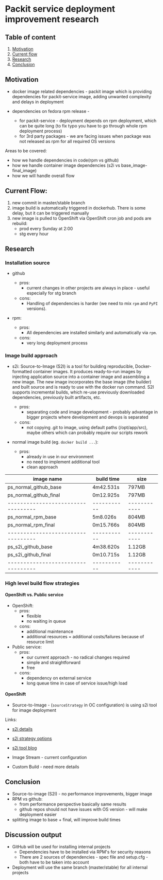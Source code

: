 # Packit service deployment improvement research

## Table of content

1. [Motivation](#motivation)
2. [Current flow](#current-flow)
3. [Research](#research)
4. [Conclusion](#conclusion)

## Motivation

- docker image related dependencies -
  packit image which is providing dependencies for packit-service image, adding unwanted complexity and delays in deployment

- dependencies on fedora rpm release -
  - for packit-service - deployment depends on rpm deployment, which can be quite long (to fix typo you have to go through whole rpm deployment process)
  - for 3rd party packages - we are facing issues when package was not released as rpm for all required OS versions

Areas to be covered:

- how we handle dependencies in code(rpm vs github)
- how we handle container image dependencies (s2i vs base_image-final_image)
- how we will handle overall flow

## Current Flow:

1. new commit in master/stable branch
2. image build is automatically triggered in dockerhub. There is some delay, but it can be triggered manually
3. new image is pulled to OpenShift via OpenShift cron job and pods are rebuild:
   - prod every Sunday at 2:00
   - stg every hour

## Research

### Installation source

- github

  - pros:
    - current changes in other projects are always in place - useful especially for stg branch
  - cons:
    - Handling of dependencies is harder (we need to mix `rpm` and `PyPI` versions).

- rpm:
  - pros:
    - All dependencies are installed similarly and automatically via `rpm`.
  - cons:
    - very long deployment process

### Image build approach

- s2i: Source-to-Image (S2I) is a tool for building reproducible, Docker-formatted container images. It produces ready-to-run images by injecting application source into a container image and assembling a new image. The new image incorporates the base image (the builder) and built source and is ready to use with the docker run command. S2I supports incremental builds, which re-use previously downloaded dependencies, previously built artifacts, etc.

  - pros:
    - separating code and image development - probably advantage in bigger projects where development and devops is separated
  - cons:
    - not copying .git to image, using default paths (/opt/app/src), maybe others which can probably require our scripts rework

- normal image build (eg. `docker build ...`):
  - pros:
    - already in use in our environment
    - no need to implement additional tool
    - clean approach

| image name                         | build time  | size         |
| ---------------------------------- | ----------- | ------------ |
| ps_normal_github_base              | 4m42.531s   | 797MB        |
| ps_normal_github_final             | 0m12.925s   | 797MB        |
| ---------------------------------- | ----------- | ------------ |
| ps_normal_rpm_base                 | 5m8.026s    | 804MB        |
| ps_normal_rpm_final                | 0m15.766s   | 804MB        |
| ---------------------------------- | ----------- | ------------ |
| ps_s2i_github_base                 | 4m38.620s   | 1.12GB       |
| ps_s2i_github_final                | 0m10.715s   | 1.12GB       |
| ---------------------------------- | ----------- | ------------ |

### High level build flow strategies

#### OpenShift vs. Public service

- OpenShift:
  - pros:
    - flexible
    - no waiting in queue
  - cons:
    - additional maintenance
    - additional resources = additional costs/failures because of resource limit
- Public service:
  - pros:
    - our current approach - no radical changes required
    - simple and straightforward
    - free
  - cons:
    - dependency on external service
    - long queue time in case of service issue/high load

#### OpenShift

- Source-to-Image - (`sourceStrategy` in OC configuration) is using s2i tool for image deployment

Links:

- [s2i details](https://docs.openshift.com/container-platform/3.11/architecture/core_concepts/builds_and_image_streams.html#source-build)
- [s2i strategy options](https://docs.openshift.com/container-platform/3.11/dev_guide/builds/build_strategies.html#source-to-image-strategy-options)
- [s2i tool blog](https://www.openshift.com/blog/create-s2i-builder-image)

- Image Stream - current configuration
- Custom Build - need more details

## Conclusion

- Source-to-image (S2I) - no performance improvements, bigger image
- RPM vs github:
  - from performance perspective basically same results
  - github repos should not have issues with OS version - will make deployment easier
- splitting image to base + final, will improve build times

## Discussion output

- GitHub will be used for installing internal projects
  - Dependencies have to be installed via RPM's for security reasons
  - There are 2 sources of dependencies - spec file and setup.cfg - both have to be taken into account
- Deployment will use the same branch (master/stable) for all internal projects
